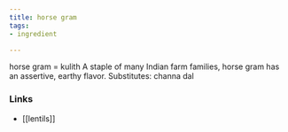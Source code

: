 ```yaml
---
title: horse gram
tags:
- ingredient

---
```

horse gram = kulith A staple of many Indian farm families, horse gram has an assertive, earthy flavor. Substitutes: channa dal

### Links

* [[lentils]]
